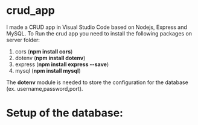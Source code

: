 # crud_app
I made a CRUD app in Visual Studio Code based on Nodejs, Express and MySQL.
To Run the crud app you need to install the following packages on server folder:
1. cors (**npm install cors**) 
2. dotenv (**npm install dotenv**)  
3. express (**npm install express --save**) 
4. mysql (**npm install mysql**)

The **dotenv** module is needed to store the configuration for the database (ex. username,password,port).

# Setup of the database:

